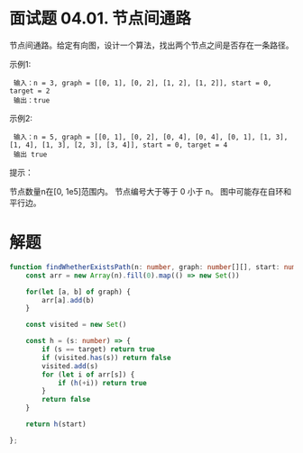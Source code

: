 # 面试题 04.01. 节点间通路

节点间通路。给定有向图，设计一个算法，找出两个节点之间是否存在一条路径。

示例1:
```
 输入：n = 3, graph = [[0, 1], [0, 2], [1, 2], [1, 2]], start = 0, target = 2
 输出：true
```
示例2:
```
 输入：n = 5, graph = [[0, 1], [0, 2], [0, 4], [0, 4], [0, 1], [1, 3], [1, 4], [1, 3], [2, 3], [3, 4]], start = 0, target = 4
 输出 true
```
提示：

节点数量n在[0, 1e5]范围内。
节点编号大于等于 0 小于 n。
图中可能存在自环和平行边。

# 解题
```ts
function findWhetherExistsPath(n: number, graph: number[][], start: number, target: number): boolean {
    const arr = new Array(n).fill(0).map(() => new Set())

    for(let [a, b] of graph) {
        arr[a].add(b)
    }

    const visited = new Set()

    const h = (s: number) => {
        if (s == target) return true
        if (visited.has(s)) return false
        visited.add(s)
        for (let i of arr[s]) {
            if (h(+i)) return true
        }
        return false
    }

    return h(start)

};
```
